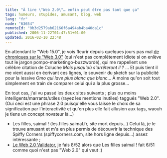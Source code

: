 ```yaml
---
title: "À lire \"Web 2.0\"… enfin peut être pas tant que ça"
tags: humeurs, stupides, amusant, blog, web
lang: "fr"
node: "63654"
remoteId: "0b3d2579ab62166f6a494ab4ba40da1c"
published: 2006-11-22T01:47:51+01:00
updated: 2016-02-10 22:48
---
```


En attendant le &quot;Web 15.0&quot;, je vois fleurir depuis quelques jours pas
mal [de chroniques sur le &quot;Web
3.0&quot;](http://www.fredcavazza.net/2006/11/18/vers-un-web-30/) (qui n'est pas
complètement idiote si on enlève tout le jargon pompo-marketingo-buzzwordé), qui
me rappellent une célèbre citation de Coluche *Mais jusqu'où s'arrêteront il ?*
… Et puis tient il me vient aussi en écrivant ces lignes, le souvenir du
sketch sur la publicité pour la lessive *Omo qui lave plus blanc que blanc*… À
moins qu'on soit tout simplement en train de comparer celui qui a la plus
grosse…


En tout cas, j'ai vu passé les deux sites suivants ; plus ou moins
intelligents/marrants/utiles (rayez les mentions inutiles) taggués &quot;Web
2.0&quot;. (Oui ceci est une phrase 2.0 puisqu'elle vous laisse le choix de sa
signification par l'interactivité et qu'en plus elle fait allusion aux tags,
waouh je tiens un concept novateur là…)

* Les filles, saimal ! (les.filles.saimal.fr, site mort depuis…) Celui là, je
  le trouve amusant et m'a en plus permis de découvrir la technique des Spiffy
  Corners (spiffycorners.com, site hors ligne depuis…) assez intéressante ;
* [Le Web 2.0 Validator](http://web2.0validator.com/), je fais 8/52 alors que
  Les filles saimal ! fait 6/51 comme quoi n'est pas &quot;Web 2.0&quot; qui
  veut :)
